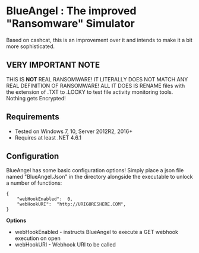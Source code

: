 BlueAngel : The improved "Ransomware" Simulator
==================
Based on cashcat, this is an improvement over it and intends to make it a bit more sophisticated.

## VERY IMPORTANT NOTE
THIS IS **NOT** REAL RANSOMWARE! IT LITERALLY DOES NOT MATCH ANY REAL DEFINITION OF RANSOMWARE! ALL IT DOES IS RENAME files with the extension of .TXT to .LOCKY to test file activity monitoring tools. Nothing gets Encrypted!

## Requirements
+ Tested on Windows 7, 10, Server 2012R2, 2016+ 
+ Requires at least .NET 4.6.1

## Configuration
BlueAngel has some basic configuration options! Simply place a json file named "BlueAngel.Json" in the directory alongside the executable to unlock a number of functions:

```
{
    "webHookEnabled":  0,
    "webHookURI":  "http://URIGORESHERE.COM",
}

```
**Options**
* webHookEnabled - instructs BlueAngel to execute a GET webhook execution on open
* webHookURI - Webhook URI to be called
